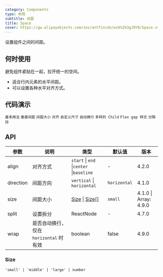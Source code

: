 ```yaml
---
category: Components
type: 布局
subtitle: 间距
title: Space
cover: https://gw.alipayobjects.com/zos/antfincdn/wc6%263gJ0Y8/Space.svg
---
```


设置组件之间的间距。

## 何时使用

避免组件紧贴在一起，拉开统一的空间。

- 适合行内元素的水平间距。
- 可以设置各种水平对齐方式。

## 代码演示

<code src="./demo/base.tsx">基本用法</code>
<code src="./demo/vertical.tsx">垂直间距</code>
<code src="./demo/size.tsx">间距大小</code>
<code src="./demo/align.tsx">对齐</code>
<code src="./demo/customize.tsx">自定义尺寸</code>
<code src="./demo/wrap.tsx">自动换行</code>
<code src="./demo/debug.tsx">多样的 Child</code>
<code src="./demo/gap-in-line.tsx">Flex gap 样式</code>
<code src="./demo/split.tsx">分隔符</code>

## API

| 参数      | 说明                                   | 类型                                     | 默认值       | 版本                  |
| --------- | -------------------------------------- | ---------------------------------------- | ------------ | --------------------- |
| align     | 对齐方式                               | `start` \| `end` \|`center` \|`baseline` | -            | 4.2.0                 |
| direction | 间距方向                               | `vertical` \| `horizontal`               | `horizontal` | 4.1.0                 |
| size      | 间距大小                               | [Size](#Size) \| [Size\[\]](#Size)       | `small`      | 4.1.0 \| Array: 4.9.0 |
| split     | 设置拆分                               | ReactNode                                | -            | 4.7.0                 |
| wrap      | 是否自动换行，仅在 `horizontal` 时有效 | boolean                                  | false        | 4.9.0                 |

### Size

`'small' | 'middle' | 'large' | number`
